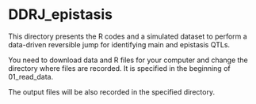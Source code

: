 # DDRJ_epistasis
This directory presents the R codes and a simulated dataset to perform a data-driven reversible jump for identifying main and epistasis QTLs.

You need to download data and R files for your computer and change the directory where files are recorded. It is specified in the beginning of 01_read_data.

The output files will be also recorded in the specified directory.
